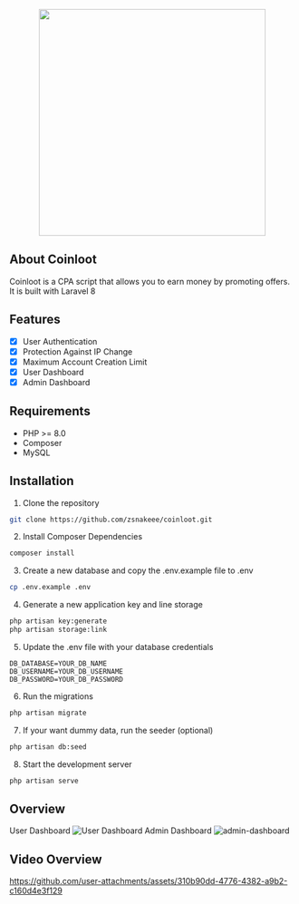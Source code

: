 <p align="center"><a href="https://coinloot.ziadt.dev" target="_blank"><img src="https://github.com/user-attachments/assets/0ce480c3-8c56-4b6f-a719-df0568b21b21" width="400"></a></p>

## About Coinloot

Coinloot is a CPA script that allows you to earn money by promoting offers. It is built with Laravel 8

## Features

- [x] User Authentication
- [x] Protection Against IP Change
- [x] Maximum Account Creation Limit
- [x] User Dashboard
- [x] Admin Dashboard

## Requirements

- PHP >= 8.0
- Composer
- MySQL

## Installation

1. Clone the repository

```bash 
git clone https://github.com/zsnakeee/coinloot.git
```

2. Install Composer Dependencies

```bash 
composer install 
```

3. Create a new database and copy the .env.example file to .env

```bash
cp .env.example .env
```

4. Generate a new application key and line storage

```bash
php artisan key:generate
php artisan storage:link
```

5. Update the .env file with your database credentials

```dotenv
DB_DATABASE=YOUR_DB_NAME
DB_USERNAME=YOUR_DB_USERNAME
DB_PASSWORD=YOUR_DB_PASSWORD
```

6. Run the migrations

```bash
php artisan migrate
```

7. If your want dummy data, run the seeder (optional)

```bash
php artisan db:seed
```

8. Start the development server

```bash
php artisan serve
```

## Overview
User Dashboard
![User Dashboard](https://github.com/user-attachments/assets/f1429cbf-f264-441e-9375-3979c1c1e1f1)
Admin Dashboard
![admin-dashboard](https://github.com/user-attachments/assets/b79482b8-d25f-4b6e-9e67-c5e4ffa53908)

## Video Overview

https://github.com/user-attachments/assets/310b90dd-4776-4382-a9b2-c160d4e3f129
